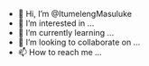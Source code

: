 - 👋 Hi, I’m @ItumelengMasuluke
- 👀 I’m interested in ...
- 🌱 I’m currently learning ...
- 💞️ I’m looking to collaborate on ...
- 📫 How to reach me ...

<!---
ItumelengMasuluke/ItumelengMasuluke is a ✨ special ✨ repository because its `README.md` (this file) appears on your GitHub profile.
You can click the Preview link to take a look at your changes.
--->
